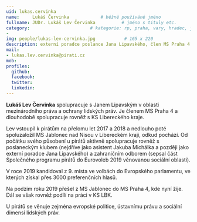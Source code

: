 ```yaml
---
uid: lukas.cervinka
name:     Lukáš Červinka      		# běžně používáné jméno
fullname: JUDr. Lukáš Lev Červinka  		# jméno s tituly etc.
category:                 		# kategorie: rp, praha, vary, hradec, jmk, senat
-
img: people/lukas-lev-cervinka.jpg           # 165 x 220
description: externí poradce poslance Jana Lipavského, člen MS Praha 4 # kratký popis, max 160 znaků
mail:
- lukas.lev.cervinka@pirati.cz
mob:
profiles:
  github:
  facebook: 
  twitter:
  linkedin:
---
```


**Lukáš Lev Červinka** spolupracuje s Janem Lipavským v oblasti mezinárodního práva a ochrany lidských práv. Je členem MS Praha 4 a dlouhodobě spolupracuje rovněž s KS Libereckého kraje.

Lev vstoupil k pirátům na přelomu let 2017 a 2018 a nedlouho poté spoluzaložil MS Jablonec nad Nisou v Libereckém kraji, odkud pochází. Od počátku svého působení u pirátů aktivně spolupracuje rovněž s poslaneckým klubem (nejdříve jako asistent Jakuba Michálka a později jako externí poradce Jana Lipavského) a zahraničním odborem (sepsal část Společného programu pirátů do Eurovoleb 2019 věnovanou sociální oblasti).

V roce 2019 kandidoval z 9. místa ve volbách do Evropského parlamentu, ve kterých získal přes 3000 preferenčních hlasů.

Na podzim roku 2019 přešel z MS Jablonec do MS Praha 4, kde nyní žije. Dál se však rovněž podílí na práci v KS LBK.

U pirátů se věnuje zejména evropské politice, ústavnímu právu a sociální dimensi lidských práv.

